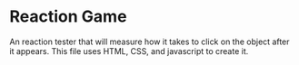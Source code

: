 # Reaction Game
An reaction tester that will measure how it takes to click on the object after it appears. This file uses HTML, CSS, and javascript to create it. 
